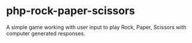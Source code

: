 # php-rock-paper-scissors
A simple game working with user input to play Rock, Paper, Scissors with computer generated responses.
